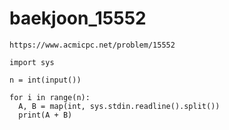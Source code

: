 # baekjoon_15552



```
https://www.acmicpc.net/problem/15552
```



```
import sys

n = int(input())

for i in range(n):
  A, B = map(int, sys.stdin.readline().split())
  print(A + B)
```


